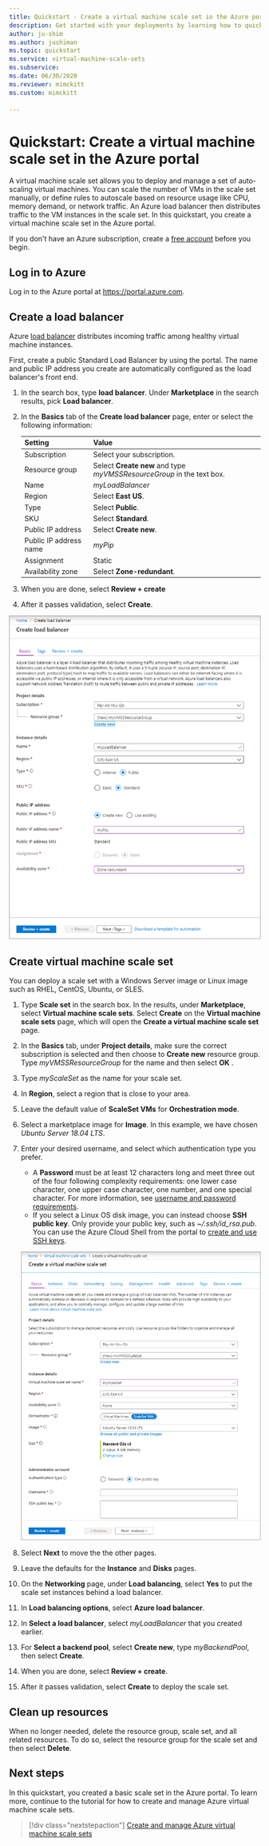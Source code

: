```yaml
---
title: Quickstart - Create a virtual machine scale set in the Azure portal
description: Get started with your deployments by learning how to quickly create a virtual machine scale the Azure portal.
author: ju-shim
ms.author: jushiman
ms.topic: quickstart
ms.service: virtual-machine-scale-sets
ms.subservice: 
ms.date: 06/30/2020
ms.reviewer: mimckitt
ms.custom: mimckitt

---
```


# Quickstart: Create a virtual machine scale set in the Azure portal

A virtual machine scale set allows you to deploy and manage a set of auto-scaling virtual machines. You can scale the number of VMs in the scale set manually, or define rules to autoscale based on resource usage like CPU, memory demand, or network traffic. An Azure load balancer then distributes traffic to the VM instances in the scale set. In this quickstart, you create a virtual machine scale set in the Azure portal.

If you don't have an Azure subscription, create a [free account](https://azure.microsoft.com/free/?WT.mc_id=A261C142F) before you begin.


## Log in to Azure
Log in to the Azure portal at https://portal.azure.com.

## Create a load balancer

Azure [load balancer](../load-balancer/load-balancer-overview.md) distributes incoming traffic among healthy virtual machine instances. 

First, create a public Standard Load Balancer by using the portal. The name and public IP address you create are automatically configured as the load balancer's front end.

1. In the search box, type **load balancer**. Under **Marketplace** in the search results, pick **Load balancer**.
1. In the **Basics** tab of the **Create load balancer** page, enter or select the following information:

    | Setting                 | Value   |
    | ---| ---|
    | Subscription  | Select your subscription.    |    
    | Resource group | Select **Create new** and type *myVMSSResourceGroup* in the text box.|
    | Name           | *myLoadBalancer*         |
    | Region         | Select **East US**.       |
    | Type          | Select **Public**.       |
    | SKU           | Select **Standard**.       |
    | Public IP address | Select **Create new**. |
    | Public IP address name  | *myPip*   |
    | Assignment| Static |
    | Availability zone | Select **Zone-redundant**. |

1. When you are done, select **Review + create** 
1. After it passes validation, select **Create**. 

![Create a load balancer](./media/virtual-machine-scale-sets-create-portal/load-balancer.png)

## Create virtual machine scale set
You can deploy a scale set with a Windows Server image or Linux image such as RHEL, CentOS, Ubuntu, or SLES.

1. Type **Scale set** in the search box. In the results, under **Marketplace**, select **Virtual machine scale sets**. Select **Create** on the **Virtual machine scale sets** page, which will open the **Create a virtual machine scale set** page. 
1. In the **Basics** tab, under **Project details**, make sure the correct subscription is selected and then choose to **Create new** resource group. Type *myVMSSResourceGroup* for the name and then select **OK** . 
1. Type *myScaleSet* as the name for your scale set.
1. In **Region**, select a region that is close to your area.
1. Leave the default value of **ScaleSet VMs** for **Orchestration mode**.
1. Select a marketplace image for **Image**. In this example, we have chosen *Ubuntu Server 18.04 LTS*.
1. Enter your desired username, and select which authentication type you prefer.
   - A **Password** must be at least 12 characters long and meet three out of the four following complexity requirements: one lower case character, one upper case character, one number, and one special character. For more information, see [username and password requirements](../virtual-machines/windows/faq.md#what-are-the-username-requirements-when-creating-a-vm).
   - If you select a Linux OS disk image, you can instead choose **SSH public key**. Only provide your public key, such as *~/.ssh/id_rsa.pub*. You can use the Azure Cloud Shell from the portal to [create and use SSH keys](../virtual-machines/linux/mac-create-ssh-keys.md).
   
    ![Create a virtual machine scale set](./media/virtual-machine-scale-sets-create-portal/quick-create-scaleset.png)

1. Select **Next** to move the the other pages. 
1. Leave the defaults for the **Instance** and **Disks** pages.
1. On the **Networking** page, under **Load balancing**, select **Yes** to put the scale set instances behind a load balancer. 
1. In **Load balancing options**, select **Azure load balancer**.
1. In **Select a load balancer**, select *myLoadBalancer* that you created earlier.
1. For **Select a backend pool**, select **Create new**, type *myBackendPool*, then select **Create**.
1. When you are done, select **Review + create**. 
1. After it passes validation, select **Create** to deploy the scale set.


## Clean up resources
When no longer needed, delete the resource group, scale set, and all related resources. To do so, select the resource group for the scale set and then select **Delete**.


## Next steps
In this quickstart, you created a basic scale set in the Azure portal. To learn more, continue to the tutorial for how to create and manage Azure virtual machine scale sets.

> [!div class="nextstepaction"]
> [Create and manage Azure virtual machine scale sets](tutorial-create-and-manage-powershell.md)
